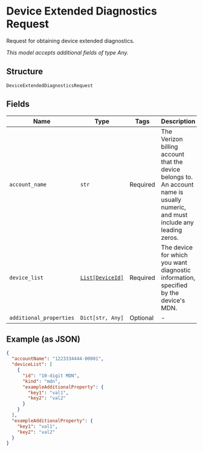 
# Device Extended Diagnostics Request

Request for obtaining device extended diagnostics.

*This model accepts additional fields of type Any.*

## Structure

`DeviceExtendedDiagnosticsRequest`

## Fields

| Name | Type | Tags | Description |
|  --- | --- | --- | --- |
| `account_name` | `str` | Required | The Verizon billing account that the device belongs to. An account name is usually numeric, and must include any leading zeros. |
| `device_list` | [`List[DeviceId]`](../../doc/models/device-id.md) | Required | The device for which you want diagnostic information, specified by the device's MDN. |
| `additional_properties` | `Dict[str, Any]` | Optional | - |

## Example (as JSON)

```json
{
  "accountName": "1223334444-00001",
  "deviceList": [
    {
      "id": "10-digit MDN",
      "kind": "mdn",
      "exampleAdditionalProperty": {
        "key1": "val1",
        "key2": "val2"
      }
    }
  ],
  "exampleAdditionalProperty": {
    "key1": "val1",
    "key2": "val2"
  }
}
```

